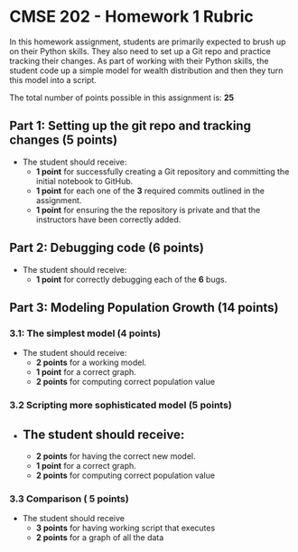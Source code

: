 # CMSE 202 - Homework 1 Rubric

In this homework assignment, students are primarily expected to brush up on their
Python skills. They also need to set up a Git repo and practice tracking their
changes. As part of working with their Python skills, the student code up a simple
model for wealth distribution and then they turn this model into a script.

The total number of points possible in this assignment is: **25**

## Part 1: Setting up the git repo and tracking changes (5 points)

* The student should receive:
  - **1 point** for successfully creating a Git repository and committing the
  initial notebook to GitHub.
  - **1 point** for each one of the **3** required commits outlined in the assignment.
  - **1 point** for ensuring the the repository is private and that the instructors
  have been correctly added.

## Part 2: Debugging code (6 points)

* The student should receive:
  - **1 point** for correctly debugging each of the **6** bugs.

## Part 3: Modeling Population Growth (14 points)

### 3.1: The simplest model (4 points)

* The student should receive:
  - **2 points** for a working model.
  - **1 point** for a correct graph.
  - **2 points** for computing correct population value

### 3.2 Scripting more sophisticated model (5 points)

* The student should receive:
  - 
  - **2 points** for having the correct new model.
  - **1 point** for a correct graph.
  - **2 points** for computing correct population value

### 3.3 Comparison ( 5 points)

* The student should receive
  * **3 points** for having working script that executes
  * **2 points** for a graph of all the data